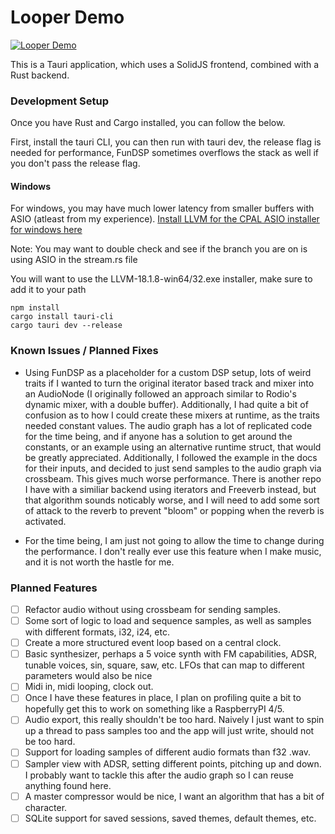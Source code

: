 # Looper Demo

[![Looper Demo](https://img.youtube.com/vi/tmZAew8MZ-Q&lc=UgwCs7TRIIKJUwdgtih4AaABAg/0.jpg)](https://www.youtube.com/watch?v=tmZAew8MZ-Q&lc=UgwCs7TRIIKJUwdgtih4AaABAg)

This is a Tauri application, which uses a SolidJS frontend, combined with a Rust backend.
### Development Setup

Once you have Rust and Cargo installed, you can follow the below.

First, install the tauri CLI, you can then run with tauri dev, the release flag is needed for performance, FunDSP sometimes overflows the stack as well if you don't pass the release flag.

#### Windows

For windows, you may have much lower latency from smaller buffers with ASIO (atleast from my experience).
[Install LLVM for the CPAL ASIO installer for windows here](https://github.com/llvm/llvm-project/releases/tag/llvmorg-18.1.8)

Note: You may want to double check and see if the branch you are on is using ASIO in the stream.rs file

You will want to use the LLVM-18.1.8-win64/32.exe installer, make sure to add it to your path

```
npm install
cargo install tauri-cli
cargo tauri dev --release
```

### Known Issues / Planned Fixes

- Using FunDSP as a placeholder for a custom DSP setup, lots of weird traits if I wanted to turn the original iterator based track and mixer into an AudioNode (I originally followed an approach similar to Rodio's dynamic mixer, with a double buffer). Additionally, I had quite a bit of confusion as to how I could create these mixers at runtime, as the traits needed constant values. The audio graph has a lot of replicated code for the time being, and if anyone has a solution to get around the constants, or an example using an alternative runtime struct, that would be greatly appreciated. Additionally, I followed the example in the docs for their inputs, and decided to just send samples to the audio graph via crossbeam. This gives much worse performance. There is another repo I have with a similiar backend using iterators and Freeverb instead, but that algorithm sounds noticably worse, and I will need to add some sort of attack to the reverb to prevent "bloom" or popping when the reverb is activated.

- For the time being, I am just not going to allow the time to change during the performance. I don't really ever use this feature when I make music, and it is not worth the hastle for me.

### Planned Features

- [ ] Refactor audio without using crossbeam for sending samples.
- [ ] Some sort of logic to load and sequence samples, as well as samples with different formats, i32, i24, etc.
- [ ] Create a more structured event loop based on a central clock.
- [ ] Basic synthesizer, perhaps a 5 voice synth with FM capabilities, ADSR, tunable voices, sin, square, saw, etc. LFOs that can map to different parameters would also be nice
- [ ] Midi in, midi looping, clock out.
- [ ] Once I have these features in place, I plan on profiling quite a bit to hopefully get this to work on something like a RaspberryPI 4/5.
- [ ] Audio export, this really shouldn't be too hard. Naively I just want to spin up a thread to pass samples too and the app will just write, should not be too hard.
- [ ] Support for loading samples of different audio formats than f32 .wav.
- [ ] Sampler view with ADSR, setting different points, pitching up and down. I probably want to tackle this after the audio graph so I can reuse anything found here.
- [ ] A master compressor would be nice, I want an algorithm that has a bit of character.
- [ ] SQLite support for saved sessions, saved themes, default themes, etc.
